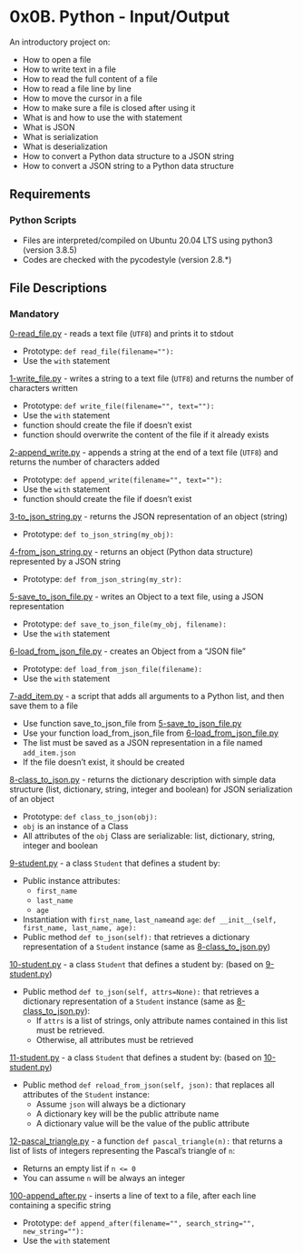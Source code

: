 # 0x0B. Python - Input/Output
An introductory project on:

- How to open a file
- How to write text in a file
- How to read the full content of a file
- How to read a file line by line
- How to move the cursor in a file
- How to make sure a file is closed after using it
- What is and how to use the with statement
- What is JSON
- What is serialization
- What is deserialization
- How to convert a Python data structure to a JSON string
- How to convert a JSON string to a Python data structure
## Requirements
### Python Scripts
- Files are interpreted/compiled on Ubuntu 20.04 LTS using python3 (version 3.8.5)
- Codes are checked with the pycodestyle (version 2.8.*)
## File Descriptions
### Mandatory
[0-read_file.py](https://github.com/Gbeminiyi-S/alx-higher_level_programming/blob/main/0x0B-python-input_output/0-read_file.py) - reads a text file (`UTF8`) and prints it to stdout
- Prototype: `def read_file(filename=""):`
- Use the `with` statement

[1-write_file.py](https://github.com/Gbeminiyi-S/alx-higher_level_programming/blob/main/0x0B-python-input_output/1-write_file.py) - writes a string to a text file (`UTF8`) and returns the number of characters written
- Prototype: `def write_file(filename="", text=""):`
- Use the `with` statement
- function should create the file if doesn’t exist
- function should overwrite the content of the file if it already exists

[2-append_write.py](https://github.com/Gbeminiyi-S/alx-higher_level_programming/blob/main/0x0B-python-input_output/2-append_write.py) - appends a string at the end of a text file (`UTF8`) and returns the number of characters added
- Prototype: `def append_write(filename="", text=""):`
- Use the `with` statement
- function should create the file if doesn’t exist

[3-to_json_string.py](https://github.com/Gbeminiyi-S/alx-higher_level_programming/blob/main/0x0B-python-input_output/3-to_json_string.py) - returns the JSON representation of an object (string)
- Prototype: `def to_json_string(my_obj):`

[4-from_json_string.py](https://github.com/Gbeminiyi-S/alx-higher_level_programming/blob/main/0x0B-python-input_output/4-from_json_string.py) - returns an object (Python data structure) represented by a JSON string
- Prototype: `def from_json_string(my_str):`

[5-save_to_json_file.py](https://github.com/Gbeminiyi-S/alx-higher_level_programming/blob/main/0x0B-python-input_output/5-save_to_json_file.py) - writes an Object to a text file, using a JSON representation
- Prototype: `def save_to_json_file(my_obj, filename):`
- Use the `with` statement

[6-load_from_json_file.py](https://github.com/Gbeminiyi-S/alx-higher_level_programming/blob/main/0x0B-python-input_output/6-load_from_json_file.py) - creates an Object from a “JSON file”
- Prototype: `def load_from_json_file(filename):`
- Use the `with` statement

[7-add_item.py](https://github.com/Gbeminiyi-S/alx-higher_level_programming/blob/main/0x0B-python-input_output/7-add_item.py) - a script that adds all arguments to a Python list, and then save them to a file
- Use function save_to_json_file from [5-save_to_json_file.py](https://github.com/Gbeminiyi-S/alx-higher_level_programming/blob/main/0x0B-python-input_output/5-save_to_json_file.py)
- Use your function load_from_json_file from [6-load_from_json_file.py](https://github.com/Gbeminiyi-S/alx-higher_level_programming/blob/main/0x0B-python-input_output/6-load_from_json_file.py)
- The list must be saved as a JSON representation in a file named `add_item.json`
- If the file doesn’t exist, it should be created

[8-class_to_json.py](https://github.com/Gbeminiyi-S/alx-higher_level_programming/blob/main/0x0B-python-input_output/8-class_to_json.py) - returns the dictionary description with simple data structure (list, dictionary, string, integer and boolean) for JSON serialization of an object
- Prototype: `def class_to_json(obj):`
- `obj` is an instance of a Class
- All attributes of the `obj` Class are serializable: list, dictionary, string, integer and boolean

[9-student.py](https://github.com/Gbeminiyi-S/alx-higher_level_programming/blob/main/0x0B-python-input_output/9-student.py) - a class `Student` that defines a student by:
- Public instance attributes:
    - `first_name`
    - `last_name`
    - `age`
- Instantiation with `first_name`, `last_name`and `age`: `def __init__(self, first_name, last_name, age):`
- Public method `def to_json(self):` that retrieves a dictionary representation of a `Student` instance (same as [8-class_to_json.py](https://github.com/Gbeminiyi-S/alx-higher_level_programming/blob/main/0x0B-python-input_output/8-class_to_json.py))

[10-student.py](https://github.com/Gbeminiyi-S/alx-higher_level_programming/blob/main/0x0B-python-input_output/10-student.py) - a class `Student` that defines a student by:  (based on [9-student.py](https://github.com/Gbeminiyi-S/alx-higher_level_programming/blob/main/0x0B-python-input_output/9-student.py))
- Public method `def to_json(self, attrs=None):` that retrieves a dictionary representation of a `Student` instance (same as [8-class_to_json.py](https://github.com/Gbeminiyi-S/alx-higher_level_programming/blob/main/0x0B-python-input_output/8-class_to_json.py)):
    - If `attrs` is a list of strings, only attribute names contained in this list must be retrieved.
    - Otherwise, all attributes must be retrieved

[11-student.py](https://github.com/Gbeminiyi-S/alx-higher_level_programming/blob/main/0x0B-python-input_output/11-student.py) - a class `Student` that defines a student by:  (based on [10-student.py](https://github.com/Gbeminiyi-S/alx-higher_level_programming/blob/main/0x0B-python-input_output/10-student.py))
- Public method `def reload_from_json(self, json):` that replaces all attributes of the `Student` instance:
  - Assume `json` will always be a dictionary
  - A dictionary key will be the public attribute name
  - A dictionary value will be the value of the public attribute
  
[12-pascal_triangle.py](https://github.com/Gbeminiyi-S/alx-higher_level_programming/blob/main/0x0B-python-input_output/12-pascal_triangle.py) - a function `def pascal_triangle(n):` that returns a list of lists of integers representing the Pascal’s triangle of `n`:
   - Returns an empty list if `n <= 0`
   - You can assume `n` will be always an integer
   
[100-append_after.py](https://github.com/Gbeminiyi-S/alx-higher_level_programming/blob/main/0x0B-python-input_output/100-append_after.py) - inserts a line of text to a file, after each line containing a specific string
- Prototype: `def append_after(filename="", search_string="", new_string=""):`
- Use the `with` statement
